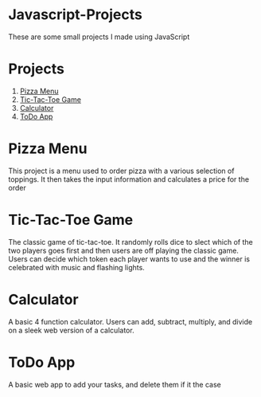 # Javascript-Projects

These are some small projects I made using JavaScript

# Projects

1. [Pizza Menu](https://github.com/Chemus14/Javascript-Projects/tree/main/Pizza_Project)
2. [Tic-Tac-Toe Game](https://github.com/Chemus14/Javascript-Projects/tree/main/TicTacToe)
3. [Calculator](https://github.com/Chemus14/Javascript-Projects/tree/main/Calculator)
4. [ToDo App](https://github.com/Chemus14/Javascript-Projects/tree/main/todo_app)

# Pizza Menu

This project is a menu used to order pizza with a various selection of toppings. It then takes the input information and calculates a price for the order

# Tic-Tac-Toe Game

The classic game of tic-tac-toe. It randomly rolls dice to slect which of the two players goes first and then users are off playing the classic game. Users can decide which token each player wants to use and the winner is celebrated with music and flashing lights.

# Calculator

A basic 4 function calculator. Users can add, subtract, multiply, and divide on a sleek web version of a calculator.

# ToDo App

A basic web app to add your tasks, and delete them if it the case
